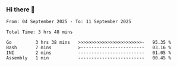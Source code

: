 ### Hi there 👋

<!--
**zhumeme/zhumeme** is a ✨ _special_ ✨ repository because its `README.md` (this file) appears on your GitHub profile.

Here are some ideas to get you started:

- 🔭 I’m currently working on ...
- 🌱 I’m currently learning ...
- 👯 I’m looking to collaborate on ...
- 🤔 I’m looking for help with ...
- 💬 Ask me about ...
- 📫 How to reach me: ...
- 😄 Pronouns: ...
- ⚡ Fun fact: ...
-->

<!--START_SECTION:waka-->

```all_time
From: 04 September 2025 - To: 11 September 2025

Total Time: 3 hrs 48 mins

Go         3 hrs 38 mins   >>>>>>>>>>>>>>>>>>>>>>>>-   95.35 %
Bash       7 mins          >------------------------   03.16 %
INI        2 mins          -------------------------   01.05 %
Assembly   1 min           -------------------------   00.45 %
```

<!--END_SECTION:waka-->

